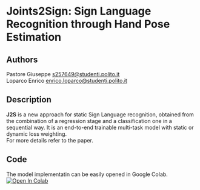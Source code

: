 # Joints2Sign: Sign Language Recognition through Hand Pose Estimation
## Authors
Pastore Giuseppe s257649@studenti.polito.it  
Loparco Enrico enrico.loparco@studenti.polito.it

## Description

**J2S** is a new approach for static Sign Language recognition, obtained from the combination of a regression stage and a classification one in a sequential way. It is an end-to-end trainable multi-task model with static or dynamic loss weighting.  
For more details refer to the paper.

## Code
The model implementatin can be easily opened in Google Colab.  
[![Open In Colab](https://colab.research.google.com/assets/colab-badge.svg)](https://colab.research.google.com/github/enricol96/Joints2Sign/blob/master/Joints2Sign.ipynb)
